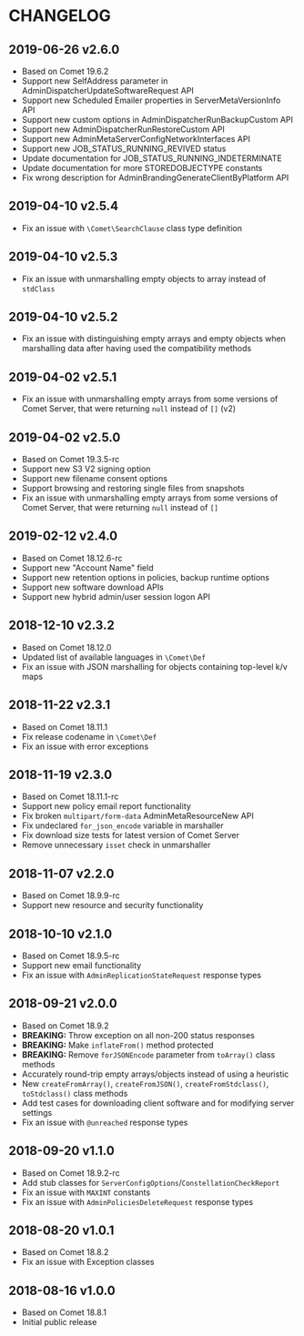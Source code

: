 # CHANGELOG

## 2019-06-26 v2.6.0
- Based on Comet 19.6.2
- Support new SelfAddress parameter in AdminDispatcherUpdateSoftwareRequest API
- Support new Scheduled Emailer properties in ServerMetaVersionInfo API
- Support new custom options in AdminDispatcherRunBackupCustom API
- Support new AdminDispatcherRunRestoreCustom API
- Support new AdminMetaServerConfigNetworkInterfaces API
- Support new JOB_STATUS_RUNNING_REVIVED status
- Update documentation for JOB_STATUS_RUNNING_INDETERMINATE
- Update documentation for more STOREDOBJECTYPE constants
- Fix wrong description for AdminBrandingGenerateClientByPlatform API

## 2019-04-10 v2.5.4
- Fix an issue with `\Comet\SearchClause` class type definition

## 2019-04-10 v2.5.3
- Fix an issue with unmarshalling empty objects to array instead of `stdClass`

## 2019-04-10 v2.5.2
- Fix an issue with distinguishing empty arrays and empty objects when marshalling data after having used the compatibility methods

## 2019-04-02 v2.5.1
- Fix an issue with unmarshalling empty arrays from some versions of Comet Server, that were returning `null` instead of `[]` (v2)

## 2019-04-02 v2.5.0
- Based on Comet 19.3.5-rc
- Support new S3 V2 signing option
- Support new filename consent options
- Support browsing and restoring single files from snapshots
- Fix an issue with unmarshalling empty arrays from some versions of Comet Server, that were returning `null` instead of `[]`

## 2019-02-12 v2.4.0
- Based on Comet 18.12.6-rc
- Support new "Account Name" field
- Support new retention options in policies, backup runtime options
- Support new software download APIs
- Support new hybrid admin/user session logon API

## 2018-12-10 v2.3.2
- Based on Comet 18.12.0
- Updated list of available languages in `\Comet\Def`
- Fix an issue with JSON marshalling for objects containing top-level k/v maps

## 2018-11-22 v2.3.1
- Based on Comet 18.11.1
- Fix release codename in `\Comet\Def`
- Fix an issue with error exceptions

## 2018-11-19 v2.3.0
- Based on Comet 18.11.1-rc
- Support new policy email report functionality
- Fix broken `multipart/form-data` AdminMetaResourceNew API
- Fix undeclared `for_json_encode` variable in marshaller
- Fix download size tests for latest version of Comet Server
- Remove unnecessary `isset` check in unmarshaller

## 2018-11-07 v2.2.0
- Based on Comet 18.9.9-rc
- Support new resource and security functionality

## 2018-10-10 v2.1.0
- Based on Comet 18.9.5-rc
- Support new email functionality
- Fix an issue with `AdminReplicationStateRequest` response types

## 2018-09-21 v2.0.0
- Based on Comet 18.9.2
- **BREAKING:** Throw exception on all non-200 status responses
- **BREAKING:** Make `inflateFrom()` method protected
- **BREAKING:** Remove `forJSONEncode` parameter from `toArray()` class methods
- Accurately round-trip empty arrays/objects instead of using a heuristic
- New `createFromArray()`, `createFromJSON()`, `createFromStdclass()`, `toStdclass()` class methods
- Add test cases for downloading client software and for modifying server settings
- Fix an issue with `@unreached` response types

## 2018-09-20 v1.1.0
- Based on Comet 18.9.2-rc
- Add stub classes for `ServerConfigOptions`/`ConstellationCheckReport`
- Fix an issue with `MAXINT` constants
- Fix an issue with `AdminPoliciesDeleteRequest` response types

## 2018-08-20 v1.0.1
- Based on Comet 18.8.2
- Fix an issue with Exception classes

## 2018-08-16 v1.0.0
- Based on Comet 18.8.1
- Initial public release

